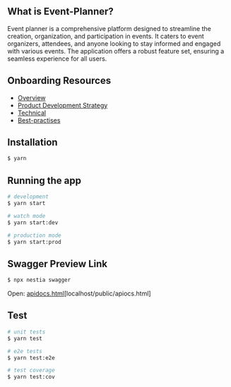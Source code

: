 ## What is Event-Planner?
Event planner is a comprehensive platform designed to streamline the creation, organization, and participation in events. It caters to event organizers, attendees, and anyone looking to stay informed and engaged with various events. The application offers a robust feature set, ensuring a seamless experience for all users.


## Onboarding Resources
* [Overview](docs/overview.md)
* [Product Development Strategy](docs/development-strategy.md)
* [Technical](docs/technical.md)
* [Best-practises](docs/best-practises-1.md)

## Installation

```bash
$ yarn
```

## Running the app

```bash
# development
$ yarn start

# watch mode
$ yarn start:dev

# production mode
$ yarn start:prod
```

## Swagger Preview Link
```bash
$ npx nestia swagger
```

Open: [apidocs.html](dist%2Fpublic%2Fapidocs.html)[localhost/public/apiocs.html]

## Test

```bash
# unit tests
$ yarn test

# e2e tests
$ yarn test:e2e

# test coverage
$ yarn test:cov
```
